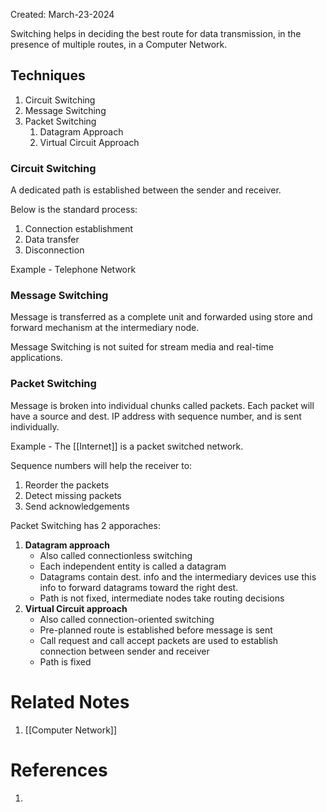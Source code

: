 Created: March-23-2024

Switching helps in deciding the best route for data transmission, in the presence of multiple routes, in a Computer Network.
## Techniques

1. Circuit Switching
2. Message Switching
3. Packet Switching
	1. Datagram Approach
	2. Virtual Circuit Approach
### Circuit Switching

A dedicated path is established between the sender and receiver.

Below is the standard process:

1. Connection establishment
2. Data transfer
3. Disconnection

Example - Telephone Network
### Message Switching

Message is transferred as a complete unit and forwarded using store and forward mechanism at the intermediary node.

Message Switching is not suited for stream media and real-time applications.
### Packet Switching

Message is broken into individual chunks called packets. Each packet will have a source and dest. IP address with sequence number, and is sent individually.

Example - The [[Internet]] is a packet switched network.

Sequence numbers will help the receiver to:

1. Reorder the packets
2. Detect missing packets
3. Send acknowledgements

Packet Switching has 2 apporaches:

1. **Datagram approach**
	- Also called connectionless switching
	- Each independent entity is called a datagram
	- Datagrams contain dest. info and the intermediary devices use this info to forward datagrams toward the right dest.
	- Path is not fixed, intermediate nodes take routing decisions
2. **Virtual Circuit approach**
	- Also called connection-oriented switching
	- Pre-planned route is established before message is sent
	- Call request and call accept packets are used to establish connection between sender and receiver
	- Path is fixed
# Related Notes

1. [[Computer Network]]
# References

1. 